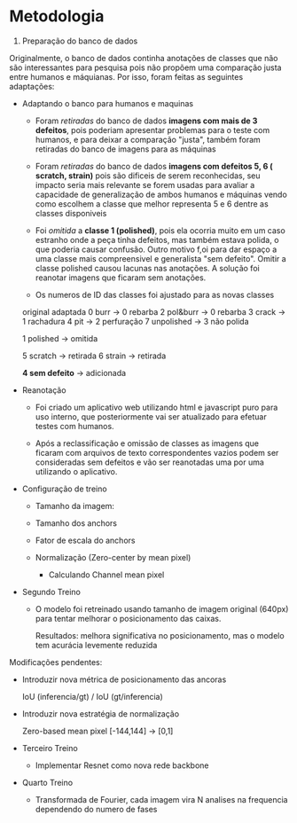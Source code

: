 # Metodologia

1. Preparação do banco de dados

Originalmente, o banco de dados continha anotações de classes que não são interessantes para pesquisa pois não propõem uma comparação justa entre humanos e máquianas. Por isso, foram feitas as seguintes adaptações:

- Adaptando o banco para humanos e maquinas

	- Foram *retiradas* do banco de dados **imagens com mais de 3 defeitos**, pois poderiam apresentar problemas para o teste com humanos, e para deixar a comparação "justa", também foram retiradas do banco de imagens para as máquinas

	- Foram *retiradas* do banco de dados **imagens com defeitos 5, 6 ( scratch, strain)** pois são dificeis de 
	serem reconhecidas, seu impacto seria mais relevante se forem usadas para avaliar a capacidade de generalização de ambos humanos e máquinas vendo como escolhem a classe que melhor representa 5 e 6 dentre as classes disponiveis

	- Foi *omitida* a **classe 1 (polished)**, pois ela ocorria muito em um caso estranho onde a peça tinha defeitos, mas também estava polida, o que poderia causar confusão. Outro motivo f,oi para dar espaço a uma classe mais compreensivel e generalista "sem defeito". Omitir a classe polished causou lacunas nas anotações. A solução foi reanotar imagens que ficaram sem anotações.

	- Os numeros de ID das classes foi ajustado para as novas classes

	original		adaptada
	0 burr -> 		0 rebarba
	2 pol&burr -> 	0 rebarba
	3 crack -> 		1 rachadura
	4 pit -> 		2 perfuração
	7 unpolished -> 3 não polida

	1 polished -> 	omitida

	5 scratch -> 	retirada
	6 strain -> 	retirada

	**4 sem defeito** -> adicionada


- Reanotação

	- Foi criado um aplicativo web utilizando html e javascript puro para uso interno, que posteriormente vai ser atualizado para efetuar testes com humanos.

	- Após a reclassificação e omissão de classes as imagens que ficaram com arquivos de texto correspondentes vazios podem ser consideradas sem defeitos e vão ser reanotadas uma por uma utilizando o aplicativo.



- Configuração de treino

	- Tamanho da imagem:

	- Tamanho dos anchors

	- Fator de escala do anchors

	- Normalização (Zero-center by mean pixel)

		- Calculando Channel mean pixel


- Segundo Treino 
	
	- O modelo foi retreinado usando tamanho de imagem original (640px) para tentar melhorar o posicionamento das caixas. 

		Resultados: melhora significativa no posicionamento, mas o modelo tem acurácia levemente reduzida

Modificações pendentes:

- Introduzir nova métrica de posicionamento das ancoras

	IoU (inferencia/gt) / IoU (gt/inferencia)

- Introduzir nova estratégia de normalização

	Zero-based mean pixel [-144,144] -> [0,1]
 
- Terceiro Treino
	
	- Implementar Resnet como nova rede backbone


- Quarto Treino

	- Transformada de Fourier, cada imagem vira N analises na frequencia dependendo do numero de fases


